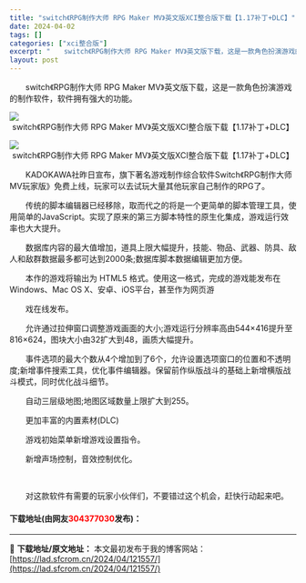 ```yaml
---
title: "switch《RPG制作大师 RPG Maker MV》英文版XCI整合版下载【1.17补丁+DLC】"
date: 2024-04-02
tags: []
categories: ["xci整合版"]
excerpt: "　　switch《RPG制作大师 RPG Maker MV》英文版下载，这是一款角色扮演游戏的制作软件，软件拥有强大的功能。 　　KADOKAWA社昨日宣布，旗下著名游戏制作综合软件Switch《RPG制作大师MV玩家版》免费上线，玩家可以去试玩大量其他玩家自己制作的RPG了。 　　传统的脚本编辑器&hellip;"
layout: post
---
```


 <p>　　switch《RPG制作大师 RPG Maker MV》英文版下载，这是一款角色扮演游戏的制作软件，软件拥有强大的功能。</p> <p align="center"><img align="" border="0" src="https://lad.sfcrom.cn/wp-content/uploads/2024/04/20240402_660be39d75dcc.webp" alt="switch《RPG制作大师 RPG Maker MV》英文版XCI整合版下载【1.17补丁+DLC】" /></p> <p align="center"><img align="" border="0" src="https://lad.sfcrom.cn/wp-content/uploads/2024/04/20240402_660be39de0633.webp" alt="switch《RPG制作大师 RPG Maker MV》英文版XCI整合版下载【1.17补丁+DLC】" /></p> <p>　　KADOKAWA社昨日宣布，旗下著名游戏制作综合软件Switch《RPG制作大师MV玩家版》免费上线，玩家可以去试玩大量其他玩家自己制作的RPG了。</p> <p>　　传统的脚本编辑器已经移除，取而代之的将是一个更简单的脚本管理工具，使用简单的JavaScript。实现了原来的第三方脚本特性的原生化集成，游戏运行效率也大大提升。</p> <p>　　数据库内容的最大值增加，道具上限大幅提升，技能、物品、武器、防具、敌人和敌群数据最多都可达到2000条;数据库脚本数据编辑更加方便。</p> <p>　　本作的游戏将输出为 HTML5 格式。使用这一格式，完成的游戏能发布在 Windows、Mac OS X、安卓、iOS平台，甚至作为网页游</p> <p>　　戏在线发布。</p> <p>　　允许通过拉伸窗口调整游戏画面的大小;游戏运行分辨率高由544&times;416提升至816&times;624，图块大小由32扩大到48，画质大幅提升。</p> <p>　　事件选项的最大个数从4个增加到了6个，允许设置选项窗口的位置和不透明度;新增事件搜索工具，优化事件编辑器。保留前作纵版战斗的基础上新增横版战斗模式，同时优化战斗细节。</p> <p>　　自动三层级地图;地图区域数量上限扩大到255。</p> <p>　　更加丰富的内置素材(DLC)</p> <p>　　游戏初始菜单新增游戏设置指令。</p> <p>　　新增声场控制，音效控制优化。</p> <p>&nbsp;</p> <p>　　对这款软件有需要的玩家小伙伴们，不要错过这个机会，赶快行动起来吧。</p> <p><h4>下载地址(由网友<font color="red">304377030</font>发布)：</h4></p> 

---
📖 **下载地址/原文地址：** 本文最初发布于我的博客网站：[https://lad.sfcrom.cn/2024/04/121557/](https://lad.sfcrom.cn/2024/04/121557/)
